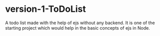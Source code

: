 # version-1-ToDoList
A todo list made with the help of ejs without any backend. It is one of the starting project which would help in the basic concepts of ejs in Node.
